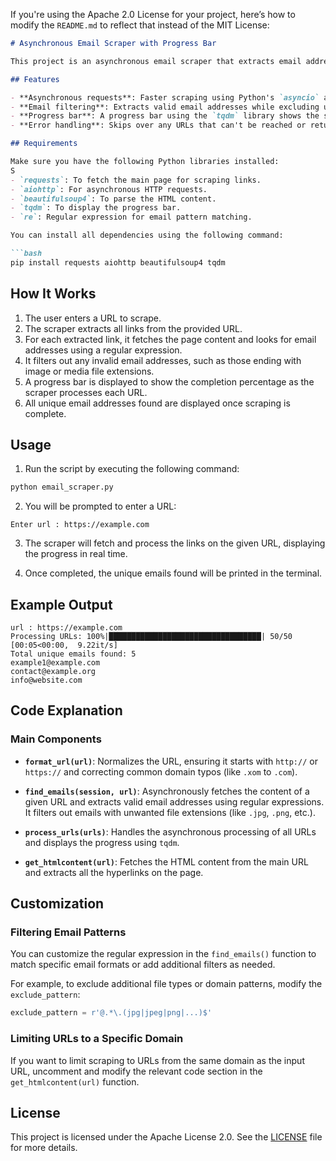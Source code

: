 If you're using the Apache 2.0 License for your project, here’s how to modify the `README.md` to reflect that instead of the MIT License:

```markdown
# Asynchronous Email Scraper with Progress Bar

This project is an asynchronous email scraper that extracts email addresses from web pages. It supports multiple URLs and displays a progress bar to track the scraping process.

## Features

- **Asynchronous requests**: Faster scraping using Python's `asyncio` and `aiohttp`.
- **Email filtering**: Extracts valid email addresses while excluding unwanted patterns like image extensions.
- **Progress bar**: A progress bar using the `tqdm` library shows the scraping progress in real time.
- **Error handling**: Skips over any URLs that can't be reached or return errors.

## Requirements

Make sure you have the following Python libraries installed:
S
- `requests`: To fetch the main page for scraping links.
- `aiohttp`: For asynchronous HTTP requests.
- `beautifulsoup4`: To parse the HTML content.
- `tqdm`: To display the progress bar.
- `re`: Regular expression for email pattern matching.

You can install all dependencies using the following command:

```bash
pip install requests aiohttp beautifulsoup4 tqdm
```

## How It Works

1. The user enters a URL to scrape.
2. The scraper extracts all links from the provided URL.
3. For each extracted link, it fetches the page content and looks for email addresses using a regular expression.
4. It filters out any invalid email addresses, such as those ending with image or media file extensions.
5. A progress bar is displayed to show the completion percentage as the scraper processes each URL.
6. All unique email addresses found are displayed once scraping is complete.

## Usage

1. Run the script by executing the following command:

```bash
python email_scraper.py
```

2. You will be prompted to enter a URL:

```
Enter url : https://example.com
```

3. The scraper will fetch and process the links on the given URL, displaying the progress in real time.

4. Once completed, the unique emails found will be printed in the terminal.

## Example Output

```
url : https://example.com
Processing URLs: 100%|██████████████████████████████████| 50/50 [00:05<00:00,  9.22it/s]
Total unique emails found: 5
example1@example.com
contact@example.org
info@website.com
```

## Code Explanation

### Main Components

- **`format_url(url)`**: Normalizes the URL, ensuring it starts with `http://` or `https://` and correcting common domain typos (like `.xom` to `.com`).
  
- **`find_emails(session, url)`**: Asynchronously fetches the content of a given URL and extracts valid email addresses using regular expressions. It filters out emails with unwanted file extensions (like `.jpg`, `.png`, etc.).

- **`process_urls(urls)`**: Handles the asynchronous processing of all URLs and displays the progress using `tqdm`.

- **`get_htmlcontent(url)`**: Fetches the HTML content from the main URL and extracts all the hyperlinks on the page.

## Customization

### Filtering Email Patterns

You can customize the regular expression in the `find_emails()` function to match specific email formats or add additional filters as needed.

For example, to exclude additional file types or domain patterns, modify the `exclude_pattern`:

```python
exclude_pattern = r'@.*\.(jpg|jpeg|png|...)$'
```

### Limiting URLs to a Specific Domain

If you want to limit scraping to URLs from the same domain as the input URL, uncomment and modify the relevant code section in the `get_htmlcontent(url)` function.

## License

This project is licensed under the Apache License 2.0. See the [LICENSE](LICENSE) file for more details.


